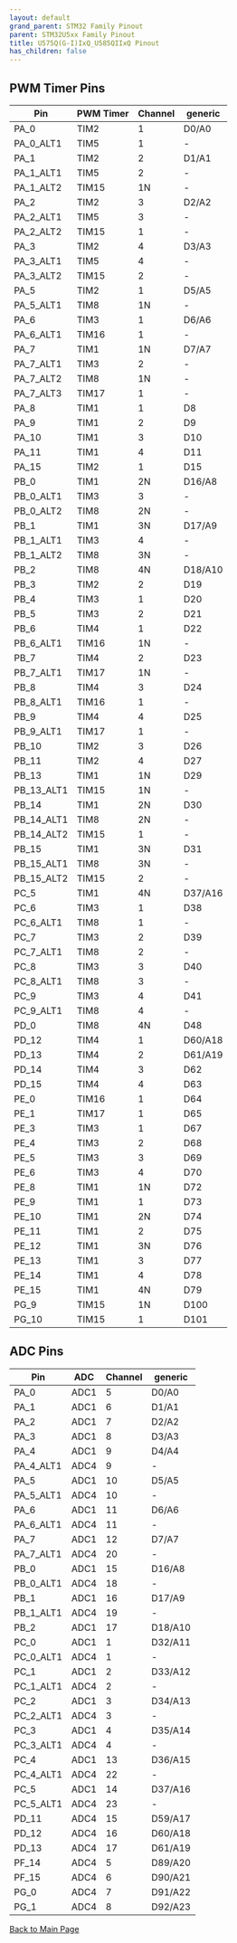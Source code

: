 ```yaml
---
layout: default
grand_parent: STM32 Family Pinout
parent: STM32U5xx Family Pinout
title: U575Q(G-I)IxQ_U585QIIxQ Pinout
has_children: false
---
```


## PWM Timer Pins

| Pin | PWM Timer | Channel | generic |
| --- | --- | --- | --- |
| PA_0 | TIM2 | 1 | D0/A0 |
| PA_0_ALT1 | TIM5 | 1 | - |
| PA_1 | TIM2 | 2 | D1/A1 |
| PA_1_ALT1 | TIM5 | 2 | - |
| PA_1_ALT2 | TIM15 | 1N | - |
| PA_2 | TIM2 | 3 | D2/A2 |
| PA_2_ALT1 | TIM5 | 3 | - |
| PA_2_ALT2 | TIM15 | 1 | - |
| PA_3 | TIM2 | 4 | D3/A3 |
| PA_3_ALT1 | TIM5 | 4 | - |
| PA_3_ALT2 | TIM15 | 2 | - |
| PA_5 | TIM2 | 1 | D5/A5 |
| PA_5_ALT1 | TIM8 | 1N | - |
| PA_6 | TIM3 | 1 | D6/A6 |
| PA_6_ALT1 | TIM16 | 1 | - |
| PA_7 | TIM1 | 1N | D7/A7 |
| PA_7_ALT1 | TIM3 | 2 | - |
| PA_7_ALT2 | TIM8 | 1N | - |
| PA_7_ALT3 | TIM17 | 1 | - |
| PA_8 | TIM1 | 1 | D8 |
| PA_9 | TIM1 | 2 | D9 |
| PA_10 | TIM1 | 3 | D10 |
| PA_11 | TIM1 | 4 | D11 |
| PA_15 | TIM2 | 1 | D15 |
| PB_0 | TIM1 | 2N | D16/A8 |
| PB_0_ALT1 | TIM3 | 3 | - |
| PB_0_ALT2 | TIM8 | 2N | - |
| PB_1 | TIM1 | 3N | D17/A9 |
| PB_1_ALT1 | TIM3 | 4 | - |
| PB_1_ALT2 | TIM8 | 3N | - |
| PB_2 | TIM8 | 4N | D18/A10 |
| PB_3 | TIM2 | 2 | D19 |
| PB_4 | TIM3 | 1 | D20 |
| PB_5 | TIM3 | 2 | D21 |
| PB_6 | TIM4 | 1 | D22 |
| PB_6_ALT1 | TIM16 | 1N | - |
| PB_7 | TIM4 | 2 | D23 |
| PB_7_ALT1 | TIM17 | 1N | - |
| PB_8 | TIM4 | 3 | D24 |
| PB_8_ALT1 | TIM16 | 1 | - |
| PB_9 | TIM4 | 4 | D25 |
| PB_9_ALT1 | TIM17 | 1 | - |
| PB_10 | TIM2 | 3 | D26 |
| PB_11 | TIM2 | 4 | D27 |
| PB_13 | TIM1 | 1N | D29 |
| PB_13_ALT1 | TIM15 | 1N | - |
| PB_14 | TIM1 | 2N | D30 |
| PB_14_ALT1 | TIM8 | 2N | - |
| PB_14_ALT2 | TIM15 | 1 | - |
| PB_15 | TIM1 | 3N | D31 |
| PB_15_ALT1 | TIM8 | 3N | - |
| PB_15_ALT2 | TIM15 | 2 | - |
| PC_5 | TIM1 | 4N | D37/A16 |
| PC_6 | TIM3 | 1 | D38 |
| PC_6_ALT1 | TIM8 | 1 | - |
| PC_7 | TIM3 | 2 | D39 |
| PC_7_ALT1 | TIM8 | 2 | - |
| PC_8 | TIM3 | 3 | D40 |
| PC_8_ALT1 | TIM8 | 3 | - |
| PC_9 | TIM3 | 4 | D41 |
| PC_9_ALT1 | TIM8 | 4 | - |
| PD_0 | TIM8 | 4N | D48 |
| PD_12 | TIM4 | 1 | D60/A18 |
| PD_13 | TIM4 | 2 | D61/A19 |
| PD_14 | TIM4 | 3 | D62 |
| PD_15 | TIM4 | 4 | D63 |
| PE_0 | TIM16 | 1 | D64 |
| PE_1 | TIM17 | 1 | D65 |
| PE_3 | TIM3 | 1 | D67 |
| PE_4 | TIM3 | 2 | D68 |
| PE_5 | TIM3 | 3 | D69 |
| PE_6 | TIM3 | 4 | D70 |
| PE_8 | TIM1 | 1N | D72 |
| PE_9 | TIM1 | 1 | D73 |
| PE_10 | TIM1 | 2N | D74 |
| PE_11 | TIM1 | 2 | D75 |
| PE_12 | TIM1 | 3N | D76 |
| PE_13 | TIM1 | 3 | D77 |
| PE_14 | TIM1 | 4 | D78 |
| PE_15 | TIM1 | 4N | D79 |
| PG_9 | TIM15 | 1N | D100 |
| PG_10 | TIM15 | 1 | D101 |


## ADC Pins

| Pin | ADC | Channel | generic |
| --- | --- | --- | --- |
| PA_0 | ADC1 | 5 | D0/A0 |
| PA_1 | ADC1 | 6 | D1/A1 |
| PA_2 | ADC1 | 7 | D2/A2 |
| PA_3 | ADC1 | 8 | D3/A3 |
| PA_4 | ADC1 | 9 | D4/A4 |
| PA_4_ALT1 | ADC4 | 9 | - |
| PA_5 | ADC1 | 10 | D5/A5 |
| PA_5_ALT1 | ADC4 | 10 | - |
| PA_6 | ADC1 | 11 | D6/A6 |
| PA_6_ALT1 | ADC4 | 11 | - |
| PA_7 | ADC1 | 12 | D7/A7 |
| PA_7_ALT1 | ADC4 | 20 | - |
| PB_0 | ADC1 | 15 | D16/A8 |
| PB_0_ALT1 | ADC4 | 18 | - |
| PB_1 | ADC1 | 16 | D17/A9 |
| PB_1_ALT1 | ADC4 | 19 | - |
| PB_2 | ADC1 | 17 | D18/A10 |
| PC_0 | ADC1 | 1 | D32/A11 |
| PC_0_ALT1 | ADC4 | 1 | - |
| PC_1 | ADC1 | 2 | D33/A12 |
| PC_1_ALT1 | ADC4 | 2 | - |
| PC_2 | ADC1 | 3 | D34/A13 |
| PC_2_ALT1 | ADC4 | 3 | - |
| PC_3 | ADC1 | 4 | D35/A14 |
| PC_3_ALT1 | ADC4 | 4 | - |
| PC_4 | ADC1 | 13 | D36/A15 |
| PC_4_ALT1 | ADC4 | 22 | - |
| PC_5 | ADC1 | 14 | D37/A16 |
| PC_5_ALT1 | ADC4 | 23 | - |
| PD_11 | ADC4 | 15 | D59/A17 |
| PD_12 | ADC4 | 16 | D60/A18 |
| PD_13 | ADC4 | 17 | D61/A19 |
| PF_14 | ADC4 | 5 | D89/A20 |
| PF_15 | ADC4 | 6 | D90/A21 |
| PG_0 | ADC4 | 7 | D91/A22 |
| PG_1 | ADC4 | 8 | D92/A23 |


[Back to Main Page](../../index)